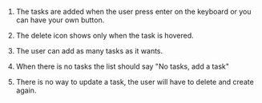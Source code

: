 1. The tasks are added when the user press enter on the keyboard or you can have your own button.

2. The delete icon shows only when the task is hovered.

3. The user can add as many tasks as it wants.

4. When there is no tasks the list should say "No tasks, add a task"

5. There is no way to update a task, the user will have to delete and create again.